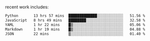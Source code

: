 
<!--<img width="1415" height="100" alt="blu" src="https://github.com/rdsilva01/rdsilva01/assets/101207588/deb060e5-d035-4f09-b511-e3f50605b207">-->

<!-- \> Enthusiastic about developing and building solutions <br>
\> Computer Science and Engineering @ UBI -->

<!-- <a href="https://www.rodrigosilva.live/">personal website</a> 🏁 -->

<!-- ![](https://komarev.com/ghpvc/?username=rdsilva01) -->

recent work includes:
<!--START_SECTION:waka-->

```txt
Python       13 hrs 57 mins  █████████████░░░░░░░░░░░░   51.56 %
JavaScript   8 hrs 49 mins   ████████░░░░░░░░░░░░░░░░░   32.58 %
YAML         1 hr 22 mins    █▒░░░░░░░░░░░░░░░░░░░░░░░   05.06 %
Markdown     1 hr 19 mins    █▒░░░░░░░░░░░░░░░░░░░░░░░   04.88 %
JSON         22 mins         ▒░░░░░░░░░░░░░░░░░░░░░░░░   01.40 %
```

<!--END_SECTION:waka-->


